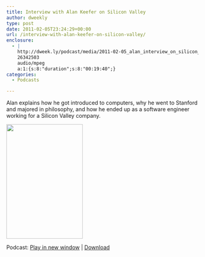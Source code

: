 ```yaml
---
title: Interview with Alan Keefer on Silicon Valley
author: dweekly
type: post
date: 2011-02-05T23:24:29+00:00
url: /interview-with-alan-keefer-on-silicon-valley/
enclosure:
  - |
    http://dweek.ly/podcast/media/2011-02-05_alan_interview_on_silicon_valley.mp3
    26342503
    audio/mpeg
    a:1:{s:8:"duration";s:8:"00:19:40";}
categories:
  - Podcasts

---
```

Alan explains how he got introduced to computers, why he went to Stanford and majored in philosophy, and how he ended up as a software engineer working for a Silicon Valley company.

[<img class="alignnone size-medium wp-image-464" title="2011-02-05_alan_interview_on_testing" src="http://blog.dweek.ly/wp-content/uploads/2012/02/2011-02-05_alan_interview_on_testing1-200x300.jpg" alt="" width="200" height="300" srcset="https://blog.dweek.ly/wp-content/uploads/2012/02/2011-02-05_alan_interview_on_testing1-200x300.jpg 200w, https://blog.dweek.ly/wp-content/uploads/2012/02/2011-02-05_alan_interview_on_testing1.jpeg 403w" sizes="(max-width: 200px) 85vw, 200px" />][1]

<div class="powerpress_player" id="powerpress_player_9887">
</div>

<p class="powerpress_links powerpress_links_mp3">
  Podcast: <a href="http://dweek.ly/podcast/media/2011-02-05_alan_interview_on_silicon_valley.mp3" class="powerpress_link_pinw" target="_blank" title="Play in new window" onclick="return powerpress_pinw('https://blog.dweek.ly/?powerpress_pinw=463-podcast');" rel="nofollow">Play in new window</a> | <a href="http://dweek.ly/podcast/media/2011-02-05_alan_interview_on_silicon_valley.mp3" class="powerpress_link_d" title="Download" rel="nofollow" download="2011-02-05_alan_interview_on_silicon_valley.mp3">Download</a>
</p>

<!--powerpress_player-->

 [1]: http://blog.dweek.ly/wp-content/uploads/2012/02/2011-02-05_alan_interview_on_testing1.jpeg